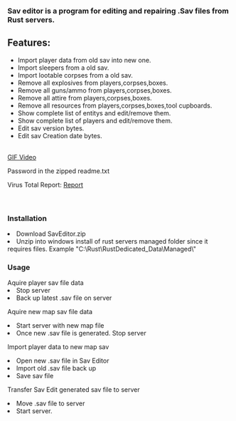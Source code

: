 <h3><img src="https://i.ibb.co/5FnTZgy/Sav-Editor.png" alt="" /></h3>
<h3>Sav editor is a program for editing and repairing .Sav files from Rust servers.</h3>
<h2>Features:</h2>
<ul>
<li>Import player data from old sav into new one.</li>
<li>Import sleepers from a old sav.</li>
<li>Import lootable corpses from a old sav.</li>
<li>Remove all explosives from players,corpses,boxes.</li>
<li>Remove all guns/ammo from players,corpses,boxes.</li>
<li>Remove all attire from players,corpses,boxes.</li>
<li>Remove all resources from players,corpses,boxes,tool cupboards.</li>
<li>Show complete list of entitys and edit/remove them.</li>
<li>Show complete list of players and edit/remove them.</li>
<li>Edit sav version bytes.</li>
<li>Edit sav Creation date bytes.</li>
</ul>
<p><br /><a href="https://gifyu.com/image/S28Qt" target="_blank">GIF Video</a></p>
<p>Password in the zipped readme.txt<img src="https://i.ibb.co/xj1CYhc/savedit.png" alt="" /></p>
Virus Total Report: <a href="https://www.virustotal.com/gui/file/17c86148b752f0bf8a71e64e65cce5720c00a6fd0583acc4629627f875be8660" target="_blank">Report</a>
<br>
<br>
<br>

<h3>Installation</h3>
<li>Download SavEditor.zip
<li>Unzip into windows install of rust servers managed folder since it requires files. Example "C:\Rust\RustDedicated_Data\Managed\"

<h3>Usage</h3>
Aquire player sav file data
<li>Stop server
<li>Back up latest .sav file on server

Aquire new map sav file data
<li>Start server with new map file
<li>Once new .sav file is generated. Stop server

Import player data to new map sav
<li>Open new .sav file in Sav Editor
<li>Import old .sav file back up
<li>Save sav file

Transfer Sav Edit generated sav file to server
<li>Move .sav file to server
<li>Start server.
